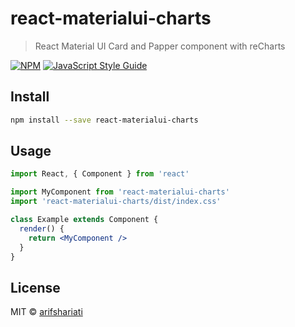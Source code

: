 # react-materialui-charts

> React Material UI Card and Papper component with reCharts 

[![NPM](https://img.shields.io/npm/v/react-materialui-charts.svg)](https://www.npmjs.com/package/react-materialui-charts) [![JavaScript Style Guide](https://img.shields.io/badge/code_style-standard-brightgreen.svg)](https://standardjs.com)

## Install

```bash
npm install --save react-materialui-charts
```

## Usage

```jsx
import React, { Component } from 'react'

import MyComponent from 'react-materialui-charts'
import 'react-materialui-charts/dist/index.css'

class Example extends Component {
  render() {
    return <MyComponent />
  }
}
```

## License

MIT © [arifshariati](https://github.com/arifshariati)
